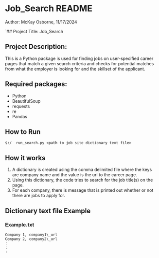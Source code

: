 # Job\_Search README
Author: McKay Osborne, 11/17/2024

`## Project Title:
Job\_Search

## Project Description:
This is a Python package is used for finding jobs on user-specified career pages that match a given search criteria and checks for potential matches from what the employer is looking for and the skillset of the applicant.

## Required packages:
- Python
- BeautifulSoup
- requests
- re
- Pandas

## How to Run
``` $:/  run_search.py <path to job site dictionary text file> ```

## How it works
1. A dictionary is created using the comma delimited file where the keys are company name and the value is the url to the career page.
2. Using this dictionary, the code tries to search for the job title(s) on the page.
3. For each company, there is message that is printed out whether or not there are jobs to apply for.


## Dictionary text file Example
### Example.txt

```
Company 1, company1\_url
Company 2, company2\_url
:
:
:
```





